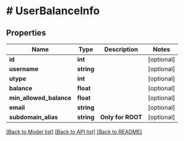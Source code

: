 # # UserBalanceInfo

## Properties

Name | Type | Description | Notes
------------ | ------------- | ------------- | -------------
**id** | **int** |  | [optional] 
**username** | **string** |  | [optional] 
**utype** | **int** |  | [optional] 
**balance** | **float** |  | [optional] 
**min_allowed_balance** | **float** |  | [optional] 
**email** | **string** |  | [optional] 
**subdomain_alias** | **string** | **Only for ROOT** | [optional] 

[[Back to Model list]](../../README.md#documentation-for-models) [[Back to API list]](../../README.md#documentation-for-api-endpoints) [[Back to README]](../../README.md)


